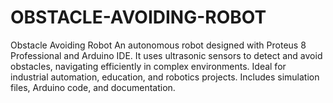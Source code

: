# OBSTACLE-AVOIDING-ROBOT
Obstacle Avoiding Robot An autonomous robot designed with Proteus 8 Professional and Arduino IDE. It uses ultrasonic sensors to detect and avoid obstacles, navigating efficiently in complex environments. Ideal for industrial automation, education, and robotics projects. Includes simulation files, Arduino code, and documentation.
